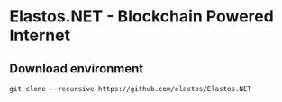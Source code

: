 Elastos.NET - Blockchain Powered Internet
=========================================

Download environment
--------------------

~~~~~~~~~~~~~~~~~~~~~~~~~~~~~~~~~~~~~~~~~~~~~~~~~~~~~~~~~~~~~~~~~~~~~~~~~~~~~~~~
git clone --recursive https://github.com/elastos/Elastos.NET
~~~~~~~~~~~~~~~~~~~~~~~~~~~~~~~~~~~~~~~~~~~~~~~~~~~~~~~~~~~~~~~~~~~~~~~~~~~~~~~~
